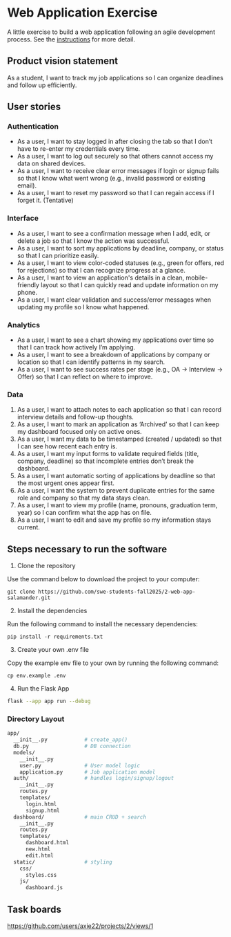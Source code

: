 # Web Application Exercise

A little exercise to build a web application following an agile development process. See the [instructions](instructions.md) for more detail.

## Product vision statement

As a student, I want to track my job applications so I can organize deadlines and follow up efficiently.

## User stories

### Authentication

- As a user, I want to stay logged in after closing the tab so that I don’t have to re-enter my credentials every time.
- As a user, I want to log out securely so that others cannot access my data on shared devices.
- As a user, I want to receive clear error messages if login or signup fails so that I know what went wrong (e.g., invalid password or existing email).
- As a user, I want to reset my password so that I can regain access if I forget it. (Tentative)

### Interface

- As a user, I want to see a confirmation message when I add, edit, or delete a job so that I know the action was successful.
- As a user, I want to sort my applications by deadline, company, or status so that I can prioritize easily.
- As a user, I want to view color-coded statuses (e.g., green for offers, red for rejections) so that I can recognize progress at a glance.
- As a user, I want to view an application's details in a clean, mobile-friendly layout so that I can quickly read and update information on my phone.
- As a user, I want clear validation and success/error messages when updating my profile so I know what happened.

### Analytics

- As a user, I want to see a chart showing my applications over time so that I can track how actively I’m applying.
- As a user, I want to see a breakdown of applications by company or location so that I can identify patterns in my search.
- As a user, I want to see success rates per stage (e.g., OA → Interview → Offer) so that I can reflect on where to improve.

### Data

1. As a user, I want to attach notes to each application so that I can record interview details and follow-up thoughts.
2. As a user, I want to mark an application as ‘Archived’ so that I can keep my dashboard focused only on active ones.
3. As a user, I want my data to be timestamped (created / updated) so that I can see how recent each entry is.
4. As a user, I want my input forms to validate required fields (title, company, deadline) so that incomplete entries don’t break the dashboard.
5. As a user, I want automatic sorting of applications by deadline so that the most urgent ones appear first.
6. As a user, I want the system to prevent duplicate entries for the same role and company so that my data stays clean.
7. As a user, I want to view my profile (name, pronouns, graduation term, year) so I can confirm what the app has on file.
8. As a user, I want to edit and save my profile so my information stays current.

## Steps necessary to run the software

1. Clone the repository

Use the command below to download the project to your computer:

`git clone https://github.com/swe-students-fall2025/2-web-app-salamander.git`

2. Install the dependencies

Run the following command to install the necessary dependencies:

`pip install -r requirements.txt`

3. Create your own .env file

Copy the example env file to your own by running the following command:

`cp env.example .env`

4. Run the Flask App

``` bash
flask --app app run --debug
```

### Directory Layout


``` bash
app/
  __init__.py            # create_app()
  db.py                  # DB connection 
  models/
    __init__.py
    user.py              # User model logic
    application.py       # Job application model
  auth/                  # handles login/signup/logout
    __init__.py
    routes.py
    templates/
      login.html
      signup.html
  dashboard/             # main CRUD + search
    __init__.py
    routes.py
    templates/
      dashboard.html
      new.html
      edit.html
  static/                # styling
    css/
      styles.css
    js/
      dashboard.js

```

## Task boards

https://github.com/users/axie22/projects/2/views/1
